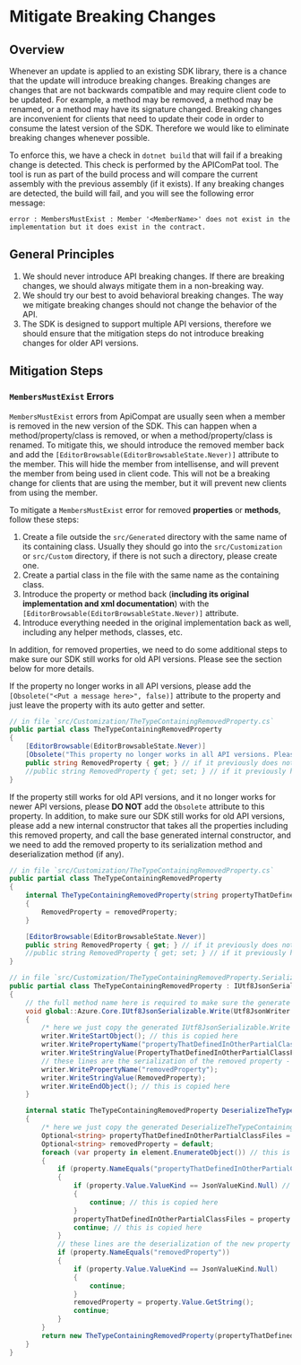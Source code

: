 # Mitigate Breaking Changes

## Overview

Whenever an update is applied to an existing SDK library, there is a chance that the update will introduce breaking changes. Breaking changes are changes that are not backwards compatible and may require client code to be updated. For example, a method may be removed, a method may be renamed, or a method may have its signature changed. Breaking changes are inconvenient for clients that need to update their code in order to consume the latest version of the SDK. Therefore we would like to eliminate breaking changes whenever possible.

To enforce this, we have a check in `dotnet build` that will fail if a breaking change is detected. This check is performed by the APIComPat tool. The tool is run as part of the build process and will compare the current assembly with the previous assembly (if it exists). If any breaking changes are detected, the build will fail, and you will see the following error message:
```
error : MembersMustExist : Member '<MemberName>' does not exist in the implementation but it does exist in the contract.
```

## General Principles

1. We should never introduce API breaking changes. If there are breaking changes, we should always mitigate them in a non-breaking way.
1. We should try our best to avoid behavioral breaking changes. The way we mitigate breaking changes should not change the behavior of the API.
1. The SDK is designed to support multiple API versions, therefore we should ensure that the mitigation steps do not introduce breaking changes for older API versions.

## Mitigation Steps

### `MembersMustExist` Errors

`MembersMustExist` errors from ApiCompat are usually seen when a member is removed in the new version of the SDK. This can happen when a method/property/class is removed, or when a method/property/class is renamed. To mitigate this, we should introduce the removed member back and add the `[EditorBrowsable(EditorBrowsableState.Never)]` attribute to the member. This will hide the member from intellisense, and will prevent the member from being used in client code. This will not be a breaking change for clients that are using the member, but it will prevent new clients from using the member.

To mitigate a `MembersMustExist` error for removed **properties** or **methods**, follow these steps:

1. Create a file outside the `src/Generated` directory with the same name of its containing class. Usually they should go into the `src/Customization` or `src/Custom` directory, if there is not such a directory, please create one.
1. Create a partial class in the file with the same name as the containing class.
1. Introduce the property or method back (**including its original implementation and xml documentation**) with the `[EditorBrowsable(EditorBrowsableState.Never)]` attribute.
1. Introduce everything needed in the original implementation back as well, including any helper methods, classes, etc.

In addition, for removed properties, we need to do some additional steps to make sure our SDK still works for old API versions. Please see the section below for more details.

If the property no longer works in all API versions, please add the `[Obsolete("<Put a message here>", false)]` attribute to the property and just leave the property with its auto getter and setter.

```csharp
// in file `src/Customization/TheTypeContainingRemovedProperty.cs`
public partial class TheTypeContainingRemovedProperty
{
    [EditorBrowsable(EditorBrowsableState.Never)]
    [Obsolete("This property no longer works in all API versions. Please use the <NewProperty> instead.", false)]
    public string RemovedProperty { get; } // if it previously does not have a setter
    //public string RemovedProperty { get; set; } // if it previously has a setter
}
```

If the property still works for old API versions, and it no longer works for newer API versions, please **DO NOT** add the `Obsolete` attribute to this property. In addition, to make sure our SDK still works for old API versions, please add a new internal constructor that takes all the properties including this removed property, and call the base generated internal constructor, and we need to add the removed property to its serialization method and deserialization method (if any).

```csharp
// in file `src/Customization/TheTypeContainingRemovedProperty.cs`
public partial class TheTypeContainingRemovedProperty
{
    internal TheTypeContainingRemovedProperty(string propertyThatDefinedInOtherPartialClassFiles, string removedProperty) : this(propertyThatDefinedInOtherPartialClassFiles)
    {
        RemovedProperty = removedProperty;
    }

    [EditorBrowsable(EditorBrowsableState.Never)]
    public string RemovedProperty { get; } // if it previously does not have a setter
    //public string RemovedProperty { get; set; } // if it previously has a setter
}

// in file `src/Customization/TheTypeContainingRemovedProperty.Serialization.cs`
public partial class TheTypeContainingRemovedProperty : IUtf8JsonSerializable
{
    // the full method name here is required to make sure the generate do not generate another method with the same name
    void global::Azure.Core.IUtf8JsonSerializable.Write(Utf8JsonWriter writer)
    {
        /* here we just copy the generated IUtf8JsonSerializable.Write method content here */
        writer.WriteStartObject(); // this is copied here
        writer.WritePropertyName("propertyThatDefinedInOtherPartialClassFiles"); // this is copied here
        writer.WriteStringValue(PropertyThatDefinedInOtherPartialClassFiles); // this is copied here
        // these lines are the serialization of the removed property - it should change based on the type of the property
        writer.WritePropertyName("removedProperty");
        writer.WriteStringValue(RemovedProperty);
        writer.WriteEndObject(); // this is copied here
    }

    internal static TheTypeContainingRemovedProperty DeserializeTheTypeContainingRemovedProperty(JsonElement element)
    {
        /* here we just copy the generated DeserializeTheTypeContainingRemovedProperty method content here */
        Optional<string> propertyThatDefinedInOtherPartialClassFiles = default; // this is copied here
        Optional<string> removedProperty = default;
        foreach (var property in element.EnumerateObject()) // this is copied here
        {
            if (property.NameEquals("propertyThatDefinedInOtherPartialClassFiles")) // this is copied here
            {
                if (property.Value.ValueKind == JsonValueKind.Null) // this is copied here
                {
                    continue; // this is copied here
                }
                propertyThatDefinedInOtherPartialClassFiles = property.Value.GetString(); // this is copied here
                continue; // this is copied here
            }
            // these lines are the deserialization of the new property - it should change based on the type of the property
            if (property.NameEquals("removedProperty"))
            {
                if (property.Value.ValueKind == JsonValueKind.Null)
                {
                    continue;
                }
                removedProperty = property.Value.GetString();
                continue;
            }
        }
        return new TheTypeContainingRemovedProperty(propertyThatDefinedInOtherPartialClassFiles, removedProperty); // change this line to use the new constructor
    }
}
```
